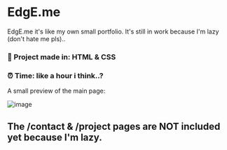 # EdgE.me
EdgE.me it's like my own small portfolio. It's still in work because I'm lazy (don't hate me pls)..

### 📝 Project made in: HTML & CSS

### ⏰ Time: like a hour i think..?

A small preview of the main page: 

![image](https://github.com/user-attachments/assets/026416b8-cd8a-42f2-9e9a-3ada4c753885)

## The /contact & /project pages are NOT included yet because I'm lazy.
